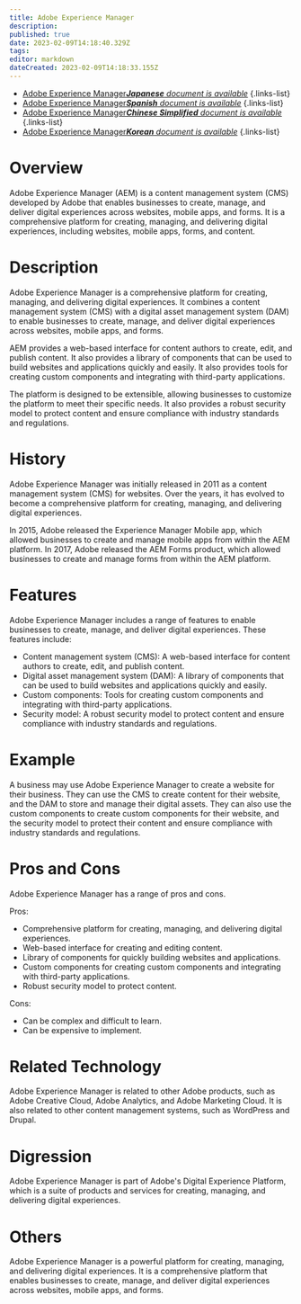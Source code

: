 ```yaml
---
title: Adobe Experience Manager
description: 
published: true
date: 2023-02-09T14:18:40.329Z
tags: 
editor: markdown
dateCreated: 2023-02-09T14:18:33.155Z
---
```


- [Adobe Experience Manager***Japanese** document is available*](/ja/Knowledge-base/Dictionary/adobe-experience-manager)
{.links-list}
- [Adobe Experience Manager***Spanish** document is available*](/es/Knowledge-base/Dictionary/adobe-experience-manager)
{.links-list}
- [Adobe Experience Manager***Chinese Simplified** document is available*](/zh/Knowledge-base/Dictionary/adobe-experience-manager)
{.links-list}
- [Adobe Experience Manager***Korean** document is available*](/ko/Knowledge-base/Dictionary/adobe-experience-manager)
{.links-list}


# Overview
Adobe Experience Manager (AEM) is a content management system (CMS) developed by Adobe that enables businesses to create, manage, and deliver digital experiences across websites, mobile apps, and forms. It is a comprehensive platform for creating, managing, and delivering digital experiences, including websites, mobile apps, forms, and content.

# Description
Adobe Experience Manager is a comprehensive platform for creating, managing, and delivering digital experiences. It combines a content management system (CMS) with a digital asset management system (DAM) to enable businesses to create, manage, and deliver digital experiences across websites, mobile apps, and forms. 

AEM provides a web-based interface for content authors to create, edit, and publish content. It also provides a library of components that can be used to build websites and applications quickly and easily. It also provides tools for creating custom components and integrating with third-party applications.

The platform is designed to be extensible, allowing businesses to customize the platform to meet their specific needs. It also provides a robust security model to protect content and ensure compliance with industry standards and regulations.

# History
Adobe Experience Manager was initially released in 2011 as a content management system (CMS) for websites. Over the years, it has evolved to become a comprehensive platform for creating, managing, and delivering digital experiences. 

In 2015, Adobe released the Experience Manager Mobile app, which allowed businesses to create and manage mobile apps from within the AEM platform. In 2017, Adobe released the AEM Forms product, which allowed businesses to create and manage forms from within the AEM platform.

# Features
Adobe Experience Manager includes a range of features to enable businesses to create, manage, and deliver digital experiences. These features include:

- Content management system (CMS): A web-based interface for content authors to create, edit, and publish content.
- Digital asset management system (DAM): A library of components that can be used to build websites and applications quickly and easily.
- Custom components: Tools for creating custom components and integrating with third-party applications.
- Security model: A robust security model to protect content and ensure compliance with industry standards and regulations.

# Example
A business may use Adobe Experience Manager to create a website for their business. They can use the CMS to create content for their website, and the DAM to store and manage their digital assets. They can also use the custom components to create custom components for their website, and the security model to protect their content and ensure compliance with industry standards and regulations.

# Pros and Cons
Adobe Experience Manager has a range of pros and cons. 

Pros:
- Comprehensive platform for creating, managing, and delivering digital experiences.
- Web-based interface for creating and editing content.
- Library of components for quickly building websites and applications.
- Custom components for creating custom components and integrating with third-party applications.
- Robust security model to protect content.

Cons:
- Can be complex and difficult to learn.
- Can be expensive to implement.

# Related Technology
Adobe Experience Manager is related to other Adobe products, such as Adobe Creative Cloud, Adobe Analytics, and Adobe Marketing Cloud. It is also related to other content management systems, such as WordPress and Drupal. 

# Digression
Adobe Experience Manager is part of Adobe's Digital Experience Platform, which is a suite of products and services for creating, managing, and delivering digital experiences. 

# Others
Adobe Experience Manager is a powerful platform for creating, managing, and delivering digital experiences. It is a comprehensive platform that enables businesses to create, manage, and deliver digital experiences across websites, mobile apps, and forms.
